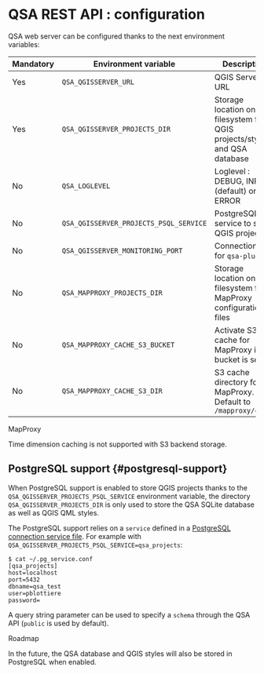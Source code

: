 # QSA REST API : configuration

QSA web server can be configured thanks to the next environment variables:

| Mandatory  | Environment variable                   |         Description                                                              |
|------------|----------------------------------------|----------------------------------------------------------------------------------|
| Yes        | `QSA_QGISSERVER_URL`                   | QGIS Server URL                                                                  |
| Yes        | `QSA_QGISSERVER_PROJECTS_DIR`          | Storage location on the filesystem for QGIS projects/styles and QSA database     |
| No         | `QSA_LOGLEVEL`                         | Loglevel : DEBUG, INFO (default) or ERROR                                        |
| No         | `QSA_QGISSERVER_PROJECTS_PSQL_SERVICE` | PostgreSQL service to store QGIS projects                                        |
| No         | `QSA_QGISSERVER_MONITORING_PORT`       | Connection port for `qsa-plugin`                                                 |
| No         | `QSA_MAPPROXY_PROJECTS_DIR`            | Storage location on the filesystem for MapProxy configuration files              |
| No         | `QSA_MAPPROXY_CACHE_S3_BUCKET`         | Activate S3 cache for MapProxy if bucket is set                                  |
| No         | `QSA_MAPPROXY_CACHE_S3_DIR`            | S3 cache directory for MapProxy. Default to `/mapproxy/cache`                    |

<div class="warning">
MapProxy

Time dimension caching is not supported with S3 backend storage.
</div>

## PostgreSQL support {#postgresql-support}

When PostgreSQL support is enabled to store QGIS projects thanks to the
`QSA_QGISSERVER_PROJECTS_PSQL_SERVICE` environment variable, the directory
`QSA_QGISSERVER_PROJECTS_DIR` is only used to store the QSA SQLite database as
well as QGIS QML styles.

The PostgreSQL support relies on a `service` defined in a [PostgreSQL connection
service file](https://www.postgresql.org/docs/current/libpq-pgservice.html).
For example with `QSA_QGISSERVER_PROJECTS_PSQL_SERVICE=qsa_projects`:

```` shell
$ cat ~/.pg_service.conf
[qsa_projects]
host=localhost
port=5432
dbname=qsa_test
user=pblottiere
password=
````

A query string parameter can be used to specify a `schema` through the QSA API
(`public` is used by default).

<div class="warning">
Roadmap

In the future, the QSA database and QGIS styles will also be stored in
PostgreSQL when enabled.
</div>
